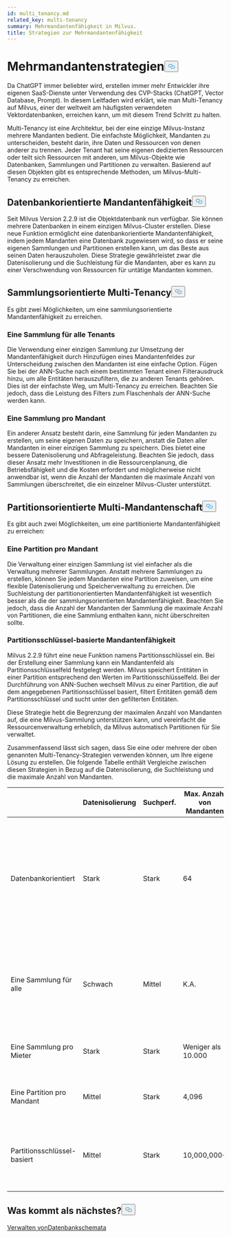 ```yaml
---
id: multi_tenancy.md
related_key: multi-tenancy
summary: Mehrmandantenfähigkeit in Milvus.
title: Strategien zur Mehrmandantenfähigkeit
---
```

<h1 id="Multi-tenancy-strategies" class="common-anchor-header">Mehrmandantenstrategien<button data-href="#Multi-tenancy-strategies" class="anchor-icon" translate="no">
      <svg translate="no"
        aria-hidden="true"
        focusable="false"
        height="20"
        version="1.1"
        viewBox="0 0 16 16"
        width="16"
      >
        <path
          fill="#0092E4"
          fill-rule="evenodd"
          d="M4 9h1v1H4c-1.5 0-3-1.69-3-3.5S2.55 3 4 3h4c1.45 0 3 1.69 3 3.5 0 1.41-.91 2.72-2 3.25V8.59c.58-.45 1-1.27 1-2.09C10 5.22 8.98 4 8 4H4c-.98 0-2 1.22-2 2.5S3 9 4 9zm9-3h-1v1h1c1 0 2 1.22 2 2.5S13.98 12 13 12H9c-.98 0-2-1.22-2-2.5 0-.83.42-1.64 1-2.09V6.25c-1.09.53-2 1.84-2 3.25C6 11.31 7.55 13 9 13h4c1.45 0 3-1.69 3-3.5S14.5 6 13 6z"
        ></path>
      </svg>
    </button></h1><p>Da ChatGPT immer beliebter wird, erstellen immer mehr Entwickler ihre eigenen SaaS-Dienste unter Verwendung des CVP-Stacks (ChatGPT, Vector Database, Prompt). In diesem Leitfaden wird erklärt, wie man Multi-Tenancy auf Milvus, einer der weltweit am häufigsten verwendeten Vektordatenbanken, erreichen kann, um mit diesem Trend Schritt zu halten.</p>
<p>Multi-Tenancy ist eine Architektur, bei der eine einzige Milvus-Instanz mehrere Mandanten bedient. Die einfachste Möglichkeit, Mandanten zu unterscheiden, besteht darin, ihre Daten und Ressourcen von denen anderer zu trennen. Jeder Tenant hat seine eigenen dedizierten Ressourcen oder teilt sich Ressourcen mit anderen, um Milvus-Objekte wie Datenbanken, Sammlungen und Partitionen zu verwalten. Basierend auf diesen Objekten gibt es entsprechende Methoden, um Milvus-Multi-Tenancy zu erreichen.</p>
<h2 id="Database-oriented-multi-tenancy" class="common-anchor-header">Datenbankorientierte Mandantenfähigkeit<button data-href="#Database-oriented-multi-tenancy" class="anchor-icon" translate="no">
      <svg translate="no"
        aria-hidden="true"
        focusable="false"
        height="20"
        version="1.1"
        viewBox="0 0 16 16"
        width="16"
      >
        <path
          fill="#0092E4"
          fill-rule="evenodd"
          d="M4 9h1v1H4c-1.5 0-3-1.69-3-3.5S2.55 3 4 3h4c1.45 0 3 1.69 3 3.5 0 1.41-.91 2.72-2 3.25V8.59c.58-.45 1-1.27 1-2.09C10 5.22 8.98 4 8 4H4c-.98 0-2 1.22-2 2.5S3 9 4 9zm9-3h-1v1h1c1 0 2 1.22 2 2.5S13.98 12 13 12H9c-.98 0-2-1.22-2-2.5 0-.83.42-1.64 1-2.09V6.25c-1.09.53-2 1.84-2 3.25C6 11.31 7.55 13 9 13h4c1.45 0 3-1.69 3-3.5S14.5 6 13 6z"
        ></path>
      </svg>
    </button></h2><p>Seit Milvus Version 2.2.9 ist die Objektdatenbank nun verfügbar. Sie können mehrere Datenbanken in einem einzigen Milvus-Cluster erstellen. Diese neue Funktion ermöglicht eine datenbankorientierte Mandantenfähigkeit, indem jedem Mandanten eine Datenbank zugewiesen wird, so dass er seine eigenen Sammlungen und Partitionen erstellen kann, um das Beste aus seinen Daten herauszuholen. Diese Strategie gewährleistet zwar die Datenisolierung und die Suchleistung für die Mandanten, aber es kann zu einer Verschwendung von Ressourcen für untätige Mandanten kommen.</p>
<h2 id="Collection-oriented-multi-tenancy" class="common-anchor-header">Sammlungsorientierte Multi-Tenancy<button data-href="#Collection-oriented-multi-tenancy" class="anchor-icon" translate="no">
      <svg translate="no"
        aria-hidden="true"
        focusable="false"
        height="20"
        version="1.1"
        viewBox="0 0 16 16"
        width="16"
      >
        <path
          fill="#0092E4"
          fill-rule="evenodd"
          d="M4 9h1v1H4c-1.5 0-3-1.69-3-3.5S2.55 3 4 3h4c1.45 0 3 1.69 3 3.5 0 1.41-.91 2.72-2 3.25V8.59c.58-.45 1-1.27 1-2.09C10 5.22 8.98 4 8 4H4c-.98 0-2 1.22-2 2.5S3 9 4 9zm9-3h-1v1h1c1 0 2 1.22 2 2.5S13.98 12 13 12H9c-.98 0-2-1.22-2-2.5 0-.83.42-1.64 1-2.09V6.25c-1.09.53-2 1.84-2 3.25C6 11.31 7.55 13 9 13h4c1.45 0 3-1.69 3-3.5S14.5 6 13 6z"
        ></path>
      </svg>
    </button></h2><p>Es gibt zwei Möglichkeiten, um eine sammlungsorientierte Mandantenfähigkeit zu erreichen.</p>
<h3 id="One-collection-for-all-tenants" class="common-anchor-header">Eine Sammlung für alle Tenants</h3><p>Die Verwendung einer einzigen Sammlung zur Umsetzung der Mandantenfähigkeit durch Hinzufügen eines Mandantenfeldes zur Unterscheidung zwischen den Mandanten ist eine einfache Option. Fügen Sie bei der ANN-Suche nach einem bestimmten Tenant einen Filterausdruck hinzu, um alle Entitäten herauszufiltern, die zu anderen Tenants gehören. Dies ist der einfachste Weg, um Multi-Tenancy zu erreichen. Beachten Sie jedoch, dass die Leistung des Filters zum Flaschenhals der ANN-Suche werden kann.</p>
<h3 id="One-collection-per-tenant" class="common-anchor-header">Eine Sammlung pro Mandant</h3><p>Ein anderer Ansatz besteht darin, eine Sammlung für jeden Mandanten zu erstellen, um seine eigenen Daten zu speichern, anstatt die Daten aller Mandanten in einer einzigen Sammlung zu speichern. Dies bietet eine bessere Datenisolierung und Abfrageleistung. Beachten Sie jedoch, dass dieser Ansatz mehr Investitionen in die Ressourcenplanung, die Betriebsfähigkeit und die Kosten erfordert und möglicherweise nicht anwendbar ist, wenn die Anzahl der Mandanten die maximale Anzahl von Sammlungen überschreitet, die ein einzelner Milvus-Cluster unterstützt.</p>
<h2 id="Partition-oriented-multi-tenancy" class="common-anchor-header">Partitionsorientierte Multi-Mandantenschaft<button data-href="#Partition-oriented-multi-tenancy" class="anchor-icon" translate="no">
      <svg translate="no"
        aria-hidden="true"
        focusable="false"
        height="20"
        version="1.1"
        viewBox="0 0 16 16"
        width="16"
      >
        <path
          fill="#0092E4"
          fill-rule="evenodd"
          d="M4 9h1v1H4c-1.5 0-3-1.69-3-3.5S2.55 3 4 3h4c1.45 0 3 1.69 3 3.5 0 1.41-.91 2.72-2 3.25V8.59c.58-.45 1-1.27 1-2.09C10 5.22 8.98 4 8 4H4c-.98 0-2 1.22-2 2.5S3 9 4 9zm9-3h-1v1h1c1 0 2 1.22 2 2.5S13.98 12 13 12H9c-.98 0-2-1.22-2-2.5 0-.83.42-1.64 1-2.09V6.25c-1.09.53-2 1.84-2 3.25C6 11.31 7.55 13 9 13h4c1.45 0 3-1.69 3-3.5S14.5 6 13 6z"
        ></path>
      </svg>
    </button></h2><p>Es gibt auch zwei Möglichkeiten, um eine partitionierte Mandantenfähigkeit zu erreichen:</p>
<h3 id="One-partition-per-tenant" class="common-anchor-header">Eine Partition pro Mandant</h3><p>Die Verwaltung einer einzigen Sammlung ist viel einfacher als die Verwaltung mehrerer Sammlungen. Anstatt mehrere Sammlungen zu erstellen, können Sie jedem Mandanten eine Partition zuweisen, um eine flexible Datenisolierung und Speicherverwaltung zu erreichen. Die Suchleistung der partitionorientierten Mandantenfähigkeit ist wesentlich besser als die der sammlungsorientierten Mandantenfähigkeit. Beachten Sie jedoch, dass die Anzahl der Mandanten der Sammlung die maximale Anzahl von Partitionen, die eine Sammlung enthalten kann, nicht überschreiten sollte.</p>
<h3 id="Partition-key-based-multi-tenancy" class="common-anchor-header">Partitionsschlüssel-basierte Mandantenfähigkeit</h3><p>Milvus 2.2.9 führt eine neue Funktion namens Partitionsschlüssel ein. Bei der Erstellung einer Sammlung kann ein Mandantenfeld als Partitionsschlüsselfeld festgelegt werden. Milvus speichert Entitäten in einer Partition entsprechend den Werten im Partitionsschlüsselfeld. Bei der Durchführung von ANN-Suchen wechselt Milvus zu einer Partition, die auf dem angegebenen Partitionsschlüssel basiert, filtert Entitäten gemäß dem Partitionsschlüssel und sucht unter den gefilterten Entitäten.</p>
</div>
<p>Diese Strategie hebt die Begrenzung der maximalen Anzahl von Mandanten auf, die eine Milvus-Sammlung unterstützen kann, und vereinfacht die Ressourcenverwaltung erheblich, da Milvus automatisch Partitionen für Sie verwaltet.</p>
<p>Zusammenfassend lässt sich sagen, dass Sie eine oder mehrere der oben genannten Multi-Tenancy-Strategien verwenden können, um Ihre eigene Lösung zu erstellen. Die folgende Tabelle enthält Vergleiche zwischen diesen Strategien in Bezug auf die Datenisolierung, die Suchleistung und die maximale Anzahl von Mandanten.</p>
<table>
<thead>
<tr><th></th><th>Datenisolierung</th><th>Suchperf.</th><th>Max. Anzahl von Mandanten</th><th>Empfohlene Szenarien</th></tr>
</thead>
<tbody>
<tr><td>Datenbankorientiert</td><td>Stark</td><td>Stark</td><td>64</td><td>Für diejenigen, bei denen die Sammlungen je nach Projekt variieren müssen, besonders geeignet für die Datenisolierung zwischen Abteilungen in Ihrem Unternehmen.</td></tr>
<tr><td>Eine Sammlung für alle</td><td>Schwach</td><td>Mittel</td><td>K.A.</td><td>Für Unternehmen, die nur über begrenzte Ressourcen verfügen und denen eine Datenisolierung nicht wichtig ist.</td></tr>
<tr><td>Eine Sammlung pro Mieter</td><td>Stark</td><td>Stark</td><td>Weniger als 10.000</td><td>Für diejenigen, die weniger als 10.000 Mandanten pro Cluster haben.</td></tr>
<tr><td>Eine Partition pro Mandant</td><td>Mittel</td><td>Stark</td><td>4,096</td><td>Für diejenigen, die weniger als 4.096 Mieter pro Sammlung haben.</td></tr>
<tr><td>Partitionsschlüssel-basiert</td><td>Mittel</td><td>Stark</td><td>10,000,000+</td><td>Für Unternehmen, die einen raschen Anstieg der Mieterzahlen in die Millionen voraussagen.</td></tr>
</tbody>
</table>
<h2 id="Whats-next" class="common-anchor-header">Was kommt als nächstes?<button data-href="#Whats-next" class="anchor-icon" translate="no">
      <svg translate="no"
        aria-hidden="true"
        focusable="false"
        height="20"
        version="1.1"
        viewBox="0 0 16 16"
        width="16"
      >
        <path
          fill="#0092E4"
          fill-rule="evenodd"
          d="M4 9h1v1H4c-1.5 0-3-1.69-3-3.5S2.55 3 4 3h4c1.45 0 3 1.69 3 3.5 0 1.41-.91 2.72-2 3.25V8.59c.58-.45 1-1.27 1-2.09C10 5.22 8.98 4 8 4H4c-.98 0-2 1.22-2 2.5S3 9 4 9zm9-3h-1v1h1c1 0 2 1.22 2 2.5S13.98 12 13 12H9c-.98 0-2-1.22-2-2.5 0-.83.42-1.64 1-2.09V6.25c-1.09.53-2 1.84-2 3.25C6 11.31 7.55 13 9 13h4c1.45 0 3-1.69 3-3.5S14.5 6 13 6z"
        ></path>
      </svg>
    </button></h2><p><a href="/docs/de/manage_databases.md">Verwalten von</a><a href="/docs/de/schema.md">Datenbankschemata</a></p>
